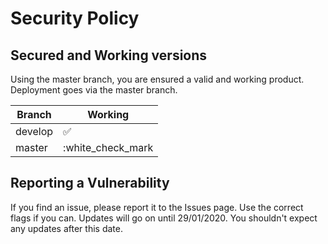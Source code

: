 # Security Policy

## Secured and Working versions

Using the master branch, you are ensured a valid and working product. Deployment goes via the master branch. 

| Branch | Working          |
| ------- | ------------------ |
| develop  | :white_check_mark: |
| master   | :white_check_mark |

## Reporting a Vulnerability

If you find an issue, please report it to the Issues page. Use the correct flags if you can. Updates will go on until 29/01/2020. You shouldn't expect any updates after this date.
